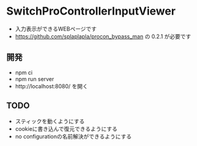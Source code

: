 # SwitchProControllerInputViewer
* 入力表示ができるWEBページです
* https://github.com/splaplapla/procon_bypass_man の 0.2.1 が必要です

## 開発
* npm ci
* npm run server
* http://localhost:8080/ を開く

## TODO
* スティックを動くようにする
* cookieに書き込んで復元できるようにする
* no configurationの名前解決ができるようにする

